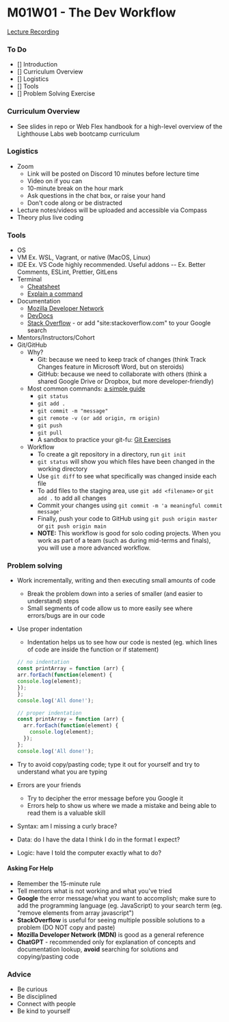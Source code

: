 # M01W01 - The Dev Workflow

[Lecture Recording](https://vimeo.com/811638920/db20c49f8a)

### To Do
- [] Introduction
- [] Curriculum Overview
- [] Logistics
- [] Tools
- [] Problem Solving Exercise

### Curriculum Overview

- See slides in repo or Web Flex handbook for a high-level overview of the Lighthouse Labs web bootcamp curriculum

### Logistics
* Zoom
  * Link will be posted on Discord 10 minutes before lecture time
  * Video on if you can
  * 10-minute break on the hour mark
  * Ask questions in the chat box, or raise your hand
  * Don't code along or be distracted
* Lecture notes/videos will be uploaded and accessible via Compass
* Theory plus live coding

### Tools
  * OS
  * VM Ex. WSL, Vagrant, or native (MacOS, Linux)
  * IDE Ex. VS Code highly recommended. Useful addons -- Ex. Better Comments, ESLint, Prettier, GitLens
  * Terminal
    - [Cheatsheet](https://www.git-tower.com/blog/command-line-cheat-sheet/)
    - [Explain a command](https://explainshell.com/)
  * Documentation
    - [Mozilla Developer Network](https://developer.mozilla.org/en-US/)
    - [DevDocs](https://devdocs.io/)
    - [Stack Overflow](https://stackoverflow.com/) - or add "site:stackoverflow.com" to your Google search
  * Mentors/Instructors/Cohort
  * Git/GitHub
    * Why?
      - Git: because we need to keep track of changes (think Track Changes feature in Microsoft Word, but on steroids)
      - GitHub: because we need to collaborate with others (think a shared Google Drive or Dropbox, but more developer-friendly)
    * Most common commands: [a simple guide](https://up1.github.io/git-guide/index.html)
      * `git status`
      * `git add .`
      * `git commit -m "message"`
      * `git remote -v (or add origin, rm origin)`
      * `git push`
      * `git pull`
      * A sandbox to practice your git-fu: [Git Exercises](https://gitexercises.fracz.com/)
    * Workflow
      * To create a git repository in a directory, run `git init`
      * `git status` will show you which files have been changed in the working directory
      * Use `git diff` to see what specifically was changed inside each file
      * To add files to the staging area, use `git add <filename>` or `git add .` to add all changes
      * Commit your changes using `git commit -m 'a meaningful commit message'`
      * Finally, push your code to GitHub using `git push origin master` or `git push origin main`
      * **NOTE:** This workflow is good for solo coding projects. When you work as part of a team (such as during mid-terms and finals), you will use a more advanced workflow.

### Problem solving

* Work incrementally, writing and then executing small amounts of code
  * Break the problem down into a series of smaller (and easier to understand) steps
  * Small segments of code allow us to more easily see where errors/bugs are in our code
* Use proper indentation
  * Indentation helps us to see how our code is nested (eg. which lines of code are inside the function or if statement)

  ```js
  // no indentation
  const printArray = function (arr) {
  arr.forEach(function(element) {
  console.log(element);
  });
  };
  console.log('All done!');

  // proper indentation
  const printArray = function (arr) {
    arr.forEach(function(element) {
      console.log(element);
    });
  };
  console.log('All done!');
  ```

* Try to avoid copy/pasting code; type it out for yourself and try to understand what you are typing
* Errors are your friends
  * Try to decipher the error message before you Google it
  * Errors help to show us where we made a mistake and being able to read them is a valuable skill
* Syntax: am I missing a curly brace?
* Data: do I have the data I think I do in the format I expect?
* Logic: have I told the computer exactly what to do?

#### Asking For Help
* Remember the 15-minute rule
* Tell mentors what is not working and what you've tried
* **Google** the error message/what you want to accomplish; make sure to add the programming language (eg. JavaScript) to your search term (eg. "remove elements from array javascript")
* **StackOverflow** is useful for seeing multiple possible solutions to a problem (DO NOT copy and paste)
* **Mozilla Developer Network (MDN)** is good as a general reference
* **ChatGPT** - recommended only for explanation of concepts and documentation lookup, **avoid** searching for solutions and copying/pasting code

### Advice
* Be curious
* Be disciplined
* Connect with people
* Be kind to yourself
